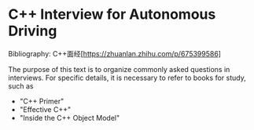 # C++ Interview for Autonomous Driving

Bibliography: C++面经[https://zhuanlan.zhihu.com/p/675399586]

The purpose of this text is to organize commonly asked questions in interviews. For specific details, it is necessary to refer to books for study, such as 
- "C++ Primer"
- "Effective C++"
- "Inside the C++ Object Model"

  

